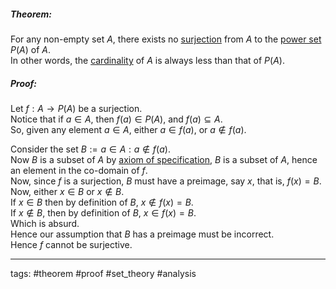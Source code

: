 ##### Theorem:

For any non-empty set $A$, there exists no [surjection](surjective%20function.md) from $A$ to the [power set](power%20set.md) $P(A)$ of $A$.  
In other words, the [cardinality](cardinal%20number.md) of $A$ is always less than that of $P(A)$.

##### Proof:

Let $f:A\to P(A)$ be a surjection.  
Notice that if $a\in A$, then $f(a)\in P(A)$, and $f(a)\subseteq A$.  
So, given any element $a\in A$, either $a\in f(a)$, or $a\notin f(a)$.

Consider the set $B:={a\in A:a\notin f(a)}$.  
Now $B$ is a subset of $A$ by [axiom of specification](zermelo-frankl-choice%20axioms.md), $B$ is a subset of $A$, hence an element in the co-domain of $f$.  
Now, since $f$ is a surjection, $B$ must have a preimage, say $x$, that is, $f(x)=B$.  
Now, either $x\in B$ or $x\notin B$.  
If $x\in B$ then by definition of $B$, $x\notin f(x)=B$.  
If $x\notin B$, then by definition of $B$, $x\in f(x)=B$.  
Which is absurd.  
Hence our assumption that $B$ has a preimage must be incorrect.  
Hence $f$ cannot be surjective.

---

tags: #theorem #proof #set_theory #analysis
